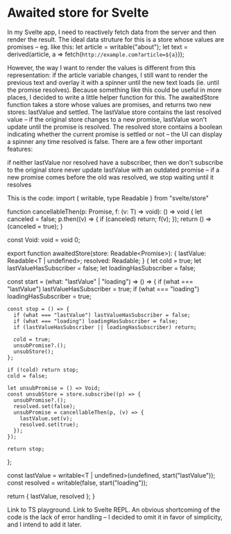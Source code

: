 
# Awaited store for Svelte

In my Svelte app, I need to reactively fetch data from the server and then render the result. The ideal data struture for this is a store whose values are promises – eg. like this:
let article = writable("about");
let text = derived(article, a => fetch(`http://example.com?article=${a}`));

However, the way I want to render the values is different from this representation: if the article variable changes, I still want to render the previous text and overlay it with a spinner until the new text loads (ie. until the promise resolves). Because something like this could be useful in more places, I decided to write a little helper function for this.
The awaitedStore function takes a store whose values are promises, and returns two new stores: lastValue and settled. The lastValue store contains the last resolved value – if the original store changes to a new promise, lastValue won't update until the promise is resolved. The resolved store contains a boolean indicating whether the current promise is settled or not – the UI can display a spinner any time resolved is false.
There are a few other important features:

if neither lastValue nor resolved have a subscriber, then we don't subscribe to the original store
never update lastValue with an outdated promise – if a new promise comes before the old was resolved, we stop waiting until it resolves

This is the code:
import { writable, type Readable } from "svelte/store"

function cancellableThen<T>(p: Promise<T>, f: (v: T) => void): () => void {
  let canceled = false;
  p.then((v) => {
    if (canceled) return;
    f(v);
  });
  return () => (canceled = true);
}

const Void: void = void 0;

export function awaitedStore<T>(store: Readable<Promise<T>>): {
  lastValue: Readable<T | undefined>;
  resolved: Readable<boolean>;
} {
  let cold = true;
  let lastValueHasSubscriber = false;
  let loadingHasSubscriber = false;

  const start = (what: "lastValue" | "loading") => () => {
    if (what === "lastValue") lastValueHasSubscriber = true;
    if (what === "loading") loadingHasSubscriber = true;

    const stop = () => {
      if (what === "lastValue") lastValueHasSubscriber = false;
      if (what === "loading") loadingHasSubscriber = false;
      if (lastValueHasSubscriber || loadingHasSubscriber) return;

      cold = true;
      unsubPromise?.();
      unsubStore();
    };

    if (!cold) return stop;
    cold = false;

    let unsubPromise = () => Void;
    const unsubStore = store.subscribe((p) => {
      unsubPromise?.();
      resolved.set(false);
      unsubPromise = cancellableThen(p, (v) => {
        lastValue.set(v);
        resolved.set(true);
      });
    });

    return stop;
  };

  const lastValue = writable<T | undefined>(undefined, start("lastValue"));
  const resolved = writable(false, start("loading"));

  return { lastValue, resolved };
}

Link to TS playground. Link to Svelte REPL.
An obvious shortcoming of the code is the lack of error handling – I decided to omit it in favor of simplicity, and I intend to add it later.

        
